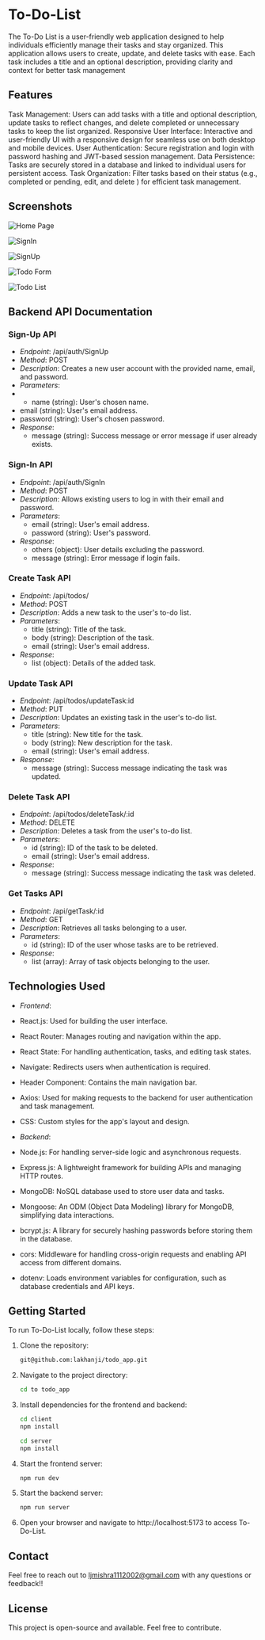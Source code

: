 # To-Do-List

The To-Do List is a user-friendly web application designed to help individuals efficiently manage their tasks and stay organized. This application allows users to create, update, and delete tasks with ease. Each task includes a title and an optional description, providing clarity and context for better task management

## Features

Task Management: Users can add tasks with a title and optional description, update tasks to reflect changes, and delete completed or unnecessary tasks to keep the list organized.
Responsive User Interface: Interactive and user-friendly UI with a responsive design for seamless use on both desktop and mobile devices.
User Authentication: Secure registration and login with password hashing and JWT-based session management.
Data Persistence: Tasks are securely stored in a database and linked to individual users for persistent access.
Task Organization: Filter tasks based on their status (e.g., completed or pending, edit, and delete ) for efficient task management.

## Screenshots

![Home Page](https://i.ibb.co/19qxDyQ/t1.png)

![SignIn](https://i.ibb.co/Njm3Rb4/t3.png)

![SignUp](https://i.ibb.co/Lx8kFBc/t2.png)

![Todo Form](https://i.ibb.co/jfjxf8t/t4.png)

![Todo List](https://i.ibb.co/0Jv26xh/t5.png)



## Backend API Documentation

### Sign-Up API

- *Endpoint*: /api/auth/SignUp
- *Method*: POST
- *Description*: Creates a new user account with the provided name, email, and password.
- *Parameters*:
-   - name (string): User's chosen name.
  - email (string): User's email address.
  - password (string): User's chosen password.
- *Response*:
  - message (string): Success message or error message if user already exists.

### Sign-In API

- *Endpoint*: /api/auth/SignIn
- *Method*: POST
- *Description*: Allows existing users to log in with their email and password.
- *Parameters*:
  - email (string): User's email address.
  - password (string): User's password.
- *Response*:
  - others (object): User details excluding the password.
  - message (string): Error message if login fails.

### Create Task API

- *Endpoint*: /api/todos/
- *Method*: POST
- *Description*: Adds a new task to the user's to-do list.
- *Parameters*:
  - title (string): Title of the task.
  - body (string): Description of the task.
  - email (string): User's email address.
- *Response*:
  - list (object): Details of the added task.

### Update Task API

- *Endpoint*: /api/todos/updateTask:id
- *Method*: PUT
- *Description*: Updates an existing task in the user's to-do list.
- *Parameters*:
    - title (string): New title for the task.
    - body (string): New description for the task.
    - email (string): User's email address.
- *Response*:
    - message (string): Success message indicating the task was updated.

### Delete Task API

- *Endpoint*: /api/todos/deleteTask/:id
- *Method*: DELETE
- *Description*: Deletes a task from the user's to-do list.
- *Parameters*:
    - id (string): ID of the task to be deleted.
    - email (string): User's email address.
- *Response*:
    - message (string): Success message indicating the task was deleted.

### Get Tasks API

- *Endpoint*: /api/getTask/:id
- *Method*: GET
- *Description*: Retrieves all tasks belonging to a user.
- *Parameters*:
    - id (string): ID of the user whose tasks are to be retrieved.
- *Response*:
    - list (array): Array of task objects belonging to the user.

## Technologies Used

- *Frontend*:
- React.js: Used for building the user interface.
- React Router: Manages routing and navigation within the app.
- React State: For handling authentication, tasks, and editing task states.
- Navigate: Redirects users when authentication is required.
- Header Component: Contains the main navigation bar.
- Axios: Used for making requests to the backend for user authentication and task management.
- CSS: Custom styles for the app's layout and design.

- *Backend*:
- Node.js: For handling server-side logic and asynchronous requests.
- Express.js: A lightweight framework for building APIs and managing HTTP routes.
- MongoDB: NoSQL database used to store user data and tasks.
- Mongoose: An ODM (Object Data Modeling) library for MongoDB, simplifying data interactions.
- bcrypt.js: A library for securely hashing passwords before storing them in the database.
- cors: Middleware for handling cross-origin requests and enabling API access from different domains.
- dotenv: Loads environment variables for configuration, such as database credentials and API keys.

## Getting Started

To run To-Do-List locally, follow these steps:

1. Clone the repository:
    ```bash
    git@github.com:lakhanji/todo_app.git

2. Navigate to the project directory:
    ```bash
    cd to todo_app

3. Install dependencies for the frontend and backend:
    ```bash
    cd client
    npm install

    cd server
    npm install

4. Start the frontend server:
    ```bash
    npm run dev

5. Start the backend server:
    ```bash
    npm run server

6. Open your browser and navigate to http://localhost:5173 to access To-Do-List.

## Contact

Feel free to reach out to ljmishra1112002@gmail.com with any questions or feedback!!

## License

This project is open-source and available. Feel free to contribute.
